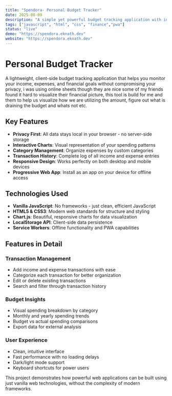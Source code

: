 ```yaml
---
title: "Spendora- Personal Budget Tracker"
date: 2025-08-09
description: "A simple yet powerful budget tracking application with interactive charts and expense categorization"
tags: ["javascript", "html", "css", "finance","pwa"]
status: "live"
demo: "https://spendora.eknath.dev"
website: "https://spendora.eknath.dev"
---
```


# Personal Budget Tracker

A lightweight, client-side budget tracking application that helps you monitor your income, expenses, and financial goals without compromising your privacy, i was using online sheets though they are nice some of my friends found it hard to visualize their financial picture, this tool is build for me and them to help us visualize how we are utilizing the amount, figure out what is draining the budget and whats not etc.

## Key Features

- **Privacy First**: All data stays local in your browser - no server-side storage
- **Interactive Charts**: Visual representation of your spending patterns
- **Category Management**: Organize expenses by custom categories
- **Transaction History**: Complete log of all income and expense entries
- **Responsive Design**: Works perfectly on both desktop and mobile devices
- **Progressive Web App**: Install as an app on your device for offline access

## Technologies Used

- **Vanilla JavaScript**: No frameworks - just clean, efficient JavaScript
- **HTML5 & CSS3**: Modern web standards for structure and styling
- **Chart.js**: Beautiful, responsive charts for data visualization
- **LocalStorage API**: Client-side data persistence
- **Service Workers**: Offline functionality and PWA capabilities

## Features in Detail

### Transaction Management
- Add income and expense transactions with ease
- Categorize each transaction for better organization
- Edit or delete existing transactions
- Search and filter through transaction history

### Budget Insights
- Visual spending breakdown by category
- Monthly and yearly spending trends
- Budget vs actual spending comparisons
- Export data for external analysis

### User Experience
- Clean, intuitive interface
- Fast performance with no loading delays
- Dark/light mode support
- Keyboard shortcuts for power users

This project demonstrates how powerful web applications can be built using just vanilla web technologies, without the complexity of modern frameworks.